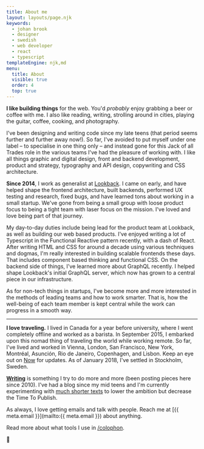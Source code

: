 ```yaml
---
title: About me
layout: layouts/page.njk
keywords:
  - johan brook
  - designer
  - swedish
  - web developer
  - react
  - typescript
templateEngine: njk,md
menu:
  title: About
  visible: true
  order: 4
  top: true
---
```


<p class="f3 no-rhythm">
<strong>I like building things</strong> for the web. You'd <em>probably</em> enjoy grabbing a beer or coffee with me. I also like reading, writing, strolling around in cities, playing the guitar, coffee, cooking, and photography.
</p>

I've been designing and writing code since my late teens (that period seems further and further away
now!). So far, I've avoided to put myself under one label – to specialise in one thing only – and
instead gone for this Jack of all Trades role in the various teams I've had the pleasure of working
with. I like all things graphic and digital design, front and backend development, product and
strategy, typography and API design, copywriting and CSS architecture.

**Since 2014**, I work as generalist at [Lookback](https://lookback.com). I came on early, and have
helped shape the frontend architecture, built backends, performed UX testing and research, fixed
bugs, and have learned tons about working in a small startup. We've gone from being a small group
with loose product focus to being a tight team with laser focus on the mission. I've loved and love
being part of that journey.

My day-to-day duties include being lead for the product team at Lookback, as well as building our
web based products. I've enjoyed writing a lot of Typescript in the Functional Reactive pattern
recently, with a dash of React. After writing HTML and CSS for around a decade using various
techniques and dogmas, I'm really interested in building scalable frontends these days. That
includes component based thinking and functional CSS. On the backend side of things, I've learned
more about GraphQL recently. I helped shape Lookback's initial GraphQL server, which now has grown
to a central piece in our infrastructure.

As for non-tech things in startups, I've become more and more interested in the methods of leading
teams and how to work smarter. That is, how the well-being of each team member is kept central while
the work can progress in a smooth way.

---

**I love traveling.** I lived in Canada for a year before university, where I went completely
offline and worked as a barista. In September 2015, I embarked upon this nomad thing of traveling
the world while working remote. So far, I've lived and worked in Vienna, London, San Francisco, New
York, Montréal, Asunción, Rio de Janeiro, Copenhagen, and Lisbon. Keep an eye out on [Now](/now) for
updates. As of January 2018, I've settled in Stockholm, Sweden.

**[Writing](/writings)** is something I try to do more and more (been posting pieces here since
2010). I've had a blog since my mid teens and I'm currently experimenting with
[much shorter texts](/micro) to lower the ambition but decrease the Time To Publish.

As always, I love getting emails and talk with people. Reach me at [{{ meta.email }}](mailto:{{
meta.email }}) about anything.

Read more about what tools I use in [/colophon](/colophon).

👋
